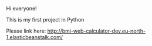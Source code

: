 Hi everyone! 

This is my first project in Python 

Please link here: http://bmi-web-calculator-dev.eu-north-1.elasticbeanstalk.com/
